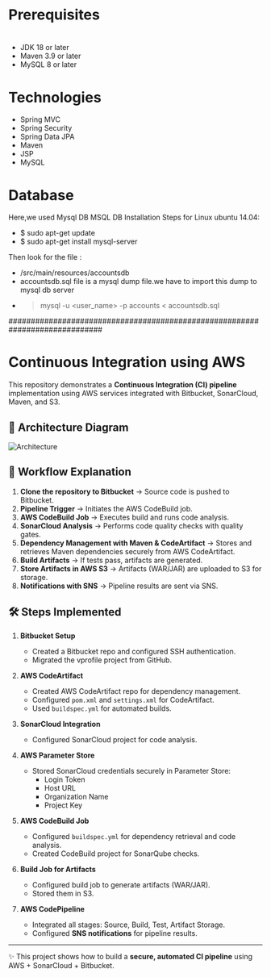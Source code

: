 # Prerequisites
#
- JDK 18 or later
- Maven 3.9 or later
- MySQL 8 or later

# Technologies 
- Spring MVC
- Spring Security
- Spring Data JPA
- Maven
- JSP
- MySQL
# Database
Here,we used Mysql DB 
MSQL DB Installation Steps for Linux ubuntu 14.04:
- $ sudo apt-get update
- $ sudo apt-get install mysql-server

Then look for the file :
- /src/main/resources/accountsdb
- accountsdb.sql file is a mysql dump file.we have to import this dump to mysql db server
- > mysql -u <user_name> -p accounts < accountsdb.sql

#############################################################################
# Continuous Integration using AWS

This repository demonstrates a **Continuous Integration (CI) pipeline** implementation using AWS services integrated with Bitbucket, SonarCloud, Maven, and S3.

## 📌 Architecture Diagram
![Architecture](images/architecture.png)

## 🚀 Workflow Explanation
1. **Clone the repository to Bitbucket** → Source code is pushed to Bitbucket.
2. **Pipeline Trigger** → Initiates the AWS CodeBuild job.
3. **AWS CodeBuild Job** → Executes build and runs code analysis.
4. **SonarCloud Analysis** → Performs code quality checks with quality gates.
5. **Dependency Management with Maven & CodeArtifact** → Stores and retrieves Maven dependencies securely from AWS CodeArtifact.
6. **Build Artifacts** → If tests pass, artifacts are generated.
7. **Store Artifacts in AWS S3** → Artifacts (WAR/JAR) are uploaded to S3 for storage.
8. **Notifications with SNS** → Pipeline results are sent via SNS.

## 🛠️ Steps Implemented
1. **Bitbucket Setup**
   - Created a Bitbucket repo and configured SSH authentication.
   - Migrated the vprofile project from GitHub.

2. **AWS CodeArtifact**
   - Created AWS CodeArtifact repo for dependency management.
   - Configured `pom.xml` and `settings.xml` for CodeArtifact.
   - Used `buildspec.yml` for automated builds.

3. **SonarCloud Integration**
   - Configured SonarCloud project for code analysis.

4. **AWS Parameter Store**
   - Stored SonarCloud credentials securely in Parameter Store:
     - Login Token
     - Host URL
     - Organization Name
     - Project Key

5. **AWS CodeBuild Job**
   - Configured `buildspec.yml` for dependency retrieval and code analysis.
   - Created CodeBuild project for SonarQube checks.

6. **Build Job for Artifacts**
   - Configured build job to generate artifacts (WAR/JAR).
   - Stored them in S3.

7. **AWS CodePipeline**
   - Integrated all stages: Source, Build, Test, Artifact Storage.
   - Configured **SNS notifications** for pipeline results.


---
✨ This project shows how to build a **secure, automated CI pipeline** using AWS + SonarCloud + Bitbucket.

